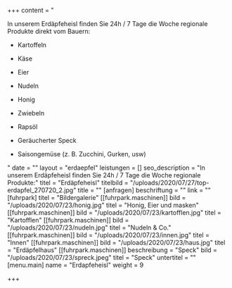 +++
content = "<p>In unserem Erdäpfeheisl finden Sie 24h / 7 Tage die Woche regionale Produkte direkt vom Bauern:</p><ul><li><p>Kartoffeln</p></li><li><p>Käse</p></li><li><p>Eier</p></li><li><p>Nudeln</p></li><li><p>Honig</p></li><li><p>Zwiebeln</p></li><li><p>Rapsöl</p></li><li><p>Geräucherter Speck</p></li><li><p>Saisongemüse (z. B. Zucchini, Gurken, usw)</p></li></ul>"
date = ""
layout = "erdaepfel"
leistungen = []
seo_description = "In unserem Erdäpfeheisl finden Sie 24h / 7 Tage die Woche regionale Produkte:"
titel = "Erdäpfeheisl"
titelbild = "/uploads/2020/07/27/top-erdapfel_270720_2.jpg"
title = ""
[anfragen]
beschriftung = ""
link = ""
[fuhrpark]
titel = "Bildergalerie"
[[fuhrpark.maschinen]]
bild = "/uploads/2020/07/23/honig.jpg"
titel = "Honig, Eier und masken"
[[fuhrpark.maschinen]]
bild = "/uploads/2020/07/23/kartofflen.jpg"
titel = "Kartofflen"
[[fuhrpark.maschinen]]
bild = "/uploads/2020/07/23/nudeln.jpg"
titel = "Nudeln & Co."
[[fuhrpark.maschinen]]
bild = "/uploads/2020/07/23/innen.jpg"
titel = "Innen"
[[fuhrpark.maschinen]]
bild = "/uploads/2020/07/23/haus.jpg"
titel = "Erdäpfelhaus"
[[fuhrpark.maschinen]]
beschreibung = "Speck"
bild = "/uploads/2020/07/23/spreck.jpeg"
titel = "Speck"
untertitel = ""
[menu.main]
name = "Erdapfeheisl"
weight = 9

+++
